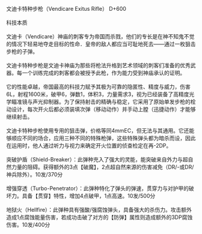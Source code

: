 <title>文迪卡特种步枪</title>
<meta name="GENERATOR" content="WinCHM">
<meta http-equiv="Content-Type" content="text/html; charset=gb2312">
<br>文迪卡特种步枪（Vendicare Exitus Rifle） D+600　
<br>
<br>科技本质
<br>
<br>文迪卡（Vendicare）神庙的刺客专为帝国而杀戮，他们的专长是在神不知鬼不觉的情况下轻易地夺走目标的性命．皇帝的敌人都应当可耻地死去——通过一枚狙击步枪的子弹。
<br>
<br>文迪卡特种步枪是文迪卡神庙为那些将枪法升格到艺术领域的刺客们准备的优秀武器。每一个训练完成的刺客都会被授予此枪，作为能力受到神庙承认的证明。
<br>
<br>它的性能卓越，帝国最高的科技力赋予其极为可靠的隐匿性、精度与威力，伤害6L，射程1600米，破甲6，弹数1，体积3，力量需求3，视为已经装备了高精度光学瞄准镜与声光抑制器。为了保持射击的精确与稳定，它采用了原始单发步枪的栓动设计，每次开火后都必须装填次弹（移动动作）并手动上膛（迅捷动作）才能够继续射击。
<br>
<br>文迪卡特种步枪使用专用的狙击弹，价格等同4mmEC，但无法与其通用。它还能够顺应不同的场合，应用三种不同的特殊枪弹，这些特殊弹头都为暗杀而设，因此在运用时，他人通过听力与视力来确定开火位置的侦查检定在再-2DP。
<br>
<br>突破护盾（Shield-Breaker）：此弹种充入了强大的灵能，能突破来自外力与超自然力量的阻碍。获得额外的3点【破魔】，2点超自然来源的伤害减免（DR/-或DR/神兵除外）。10发/370分
<br>
<br>增强穿透（Turbo-Penetrator）：此弹种特化了弹头的弹速，贯穿力与对护甲的破坏力。具备【贯穿】特性，增加4点破甲，1点高速。10发/500分
<br>
<br>地狱火（Hellfire）：此弹种具有强酸/强腐蚀弹头，具备强大的杀伤力。攻击额外造成1点腐蚀能量伤害，若成功击破了对方的【防弹】属性则造成额外的3DP腐蚀伤害。10发/400分